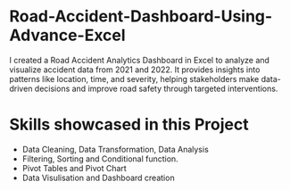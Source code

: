 # Road-Accident-Dashboard-Using-Advance-Excel
I created a Road Accident Analytics Dashboard in Excel to analyze and visualize accident data from 2021 and 2022. It provides insights into patterns like location, time, and severity, helping stakeholders make data-driven decisions and improve road safety through targeted interventions.


# Skills showcased in this Project
* Data Cleaning, Data Transformation, Data Analysis
* Filtering, Sorting and Conditional function.
* Pivot Tables and Pivot Chart
* Data Visulisation and Dashboard creation
